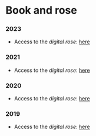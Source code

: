 # Book and rose


### 2023

* Access to the _digital rose_: [here](https://carleshf.itch.io/br2023)

### 2021

* Access to the _digital rose_: [here](https://carleshf.itch.io/br2021)

### 2020

* Access to the _digital rose_: [here](https://htmlpreview.github.io/?https://github.com/carleshf/book_and_rose/blob/master/br2020.html)

### 2019

* Access to the _digital rose_: [here](https://htmlpreview.github.io/?https://github.com/carleshf/book_and_rose/blob/master/br2019.html)
